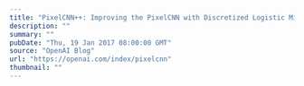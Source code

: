 ```yaml
---
title: "PixelCNN++: Improving the PixelCNN with Discretized Logistic Mixture Likelihood and Other Modifications"
description: ""
summary: ""
pubDate: "Thu, 19 Jan 2017 08:00:00 GMT"
source: "OpenAI Blog"
url: "https://openai.com/index/pixelcnn"
thumbnail: ""
---
```


